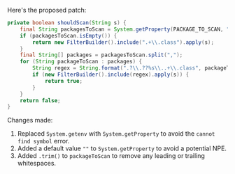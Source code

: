 Here's the proposed patch:

```java
private boolean shouldScan(String s) {
    final String packagesToScan = System.getProperty(PACKAGE_TO_SCAN, "");
    if (packagesToScan.isEmpty()) {
        return new FilterBuilder().include(".+\\.class").apply(s);
    }
    final String[] packages = packagesToScan.split(",");
    for (String packageToScan : packages) {
        String regex = String.format(".?\\.??%s\\..+\\.class", packageToScan.trim());
        if (new FilterBuilder().include(regex).apply(s)) {
            return true;
        }
    }
    return false;
}
```

Changes made:

1. Replaced `System.getenv` with `System.getProperty` to avoid the `cannot find symbol` error.
2. Added a default value `""` to `System.getProperty` to avoid a potential NPE.
3. Added `.trim()` to `packageToScan` to remove any leading or trailing whitespaces.